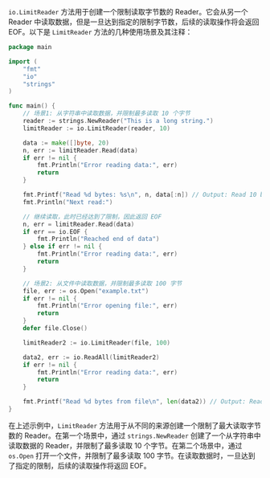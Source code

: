 `io.LimitReader` 方法用于创建一个限制读取字节数的 Reader。它会从另一个 Reader 中读取数据，但是一旦达到指定的限制字节数，后续的读取操作将会返回 EOF。以下是 `LimitReader` 方法的几种使用场景及其注释：

```go
package main

import (
	"fmt"
	"io"
	"strings"
)

func main() {
	// 场景1: 从字符串中读取数据，并限制最多读取 10 个字节
	reader := strings.NewReader("This is a long string.")
	limitReader := io.LimitReader(reader, 10)

	data := make([]byte, 20)
	n, err := limitReader.Read(data)
	if err != nil {
		fmt.Println("Error reading data:", err)
		return
	}

	fmt.Printf("Read %d bytes: %s\n", n, data[:n]) // Output: Read 10 bytes: This is a
	fmt.Println("Next read:")

	// 继续读取，此时已经达到了限制，因此返回 EOF
	n, err = limitReader.Read(data)
	if err == io.EOF {
		fmt.Println("Reached end of data")
	} else if err != nil {
		fmt.Println("Error reading data:", err)
		return
	}

	// 场景2: 从文件中读取数据，并限制最多读取 100 字节
	file, err := os.Open("example.txt")
	if err != nil {
		fmt.Println("Error opening file:", err)
		return
	}
	defer file.Close()

	limitReader2 := io.LimitReader(file, 100)

	data2, err := io.ReadAll(limitReader2)
	if err != nil {
		fmt.Println("Error reading data:", err)
		return
	}

	fmt.Printf("Read %d bytes from file\n", len(data2)) // Output: Read n bytes from file
}
```

在上述示例中，`LimitReader` 方法用于从不同的来源创建一个限制了最大读取字节数的 Reader。在第一个场景中，通过 `strings.NewReader` 创建了一个从字符串中读取数据的 Reader，并限制了最多读取 10 个字节。在第二个场景中，通过 `os.Open` 打开一个文件，并限制了最多读取 100 字节。在读取数据时，一旦达到了指定的限制，后续的读取操作将返回 EOF。